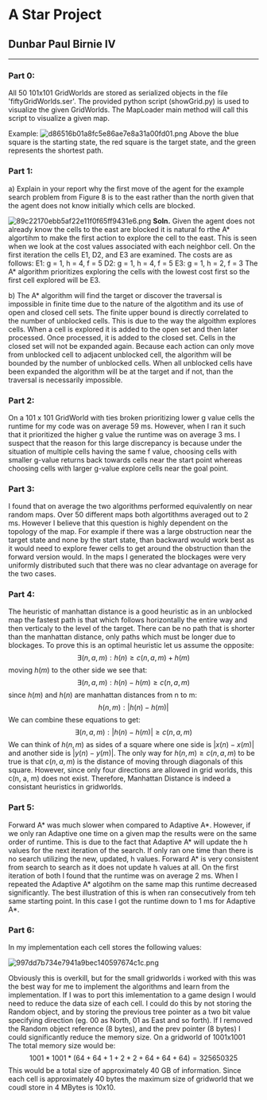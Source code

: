 # A Star Project
## Dunbar Paul Birnie IV
---
### Part 0:
All 50 101x101 GridWorlds are stored as serialized objects in the file 'fiftyGridWorlds.ser'. The provided python script (showGrid.py) is used to visualize the given GridWorlds. The MapLoader main method will call this script to visualize a given map.

Example:
![d86516b01a8fc5e86ae7e8a31a00fd01.png](:/710ceb6d9eea4dbd8f1e2cae0c1d41a2)
Above the blue square is the starting state, the red square is the target state, and the green represents the shortest path.

### Part 1:
a) Explain in your report why the first move of the agent for the example search problem from Figure 8 is to the east rather than the north given that the agent does not know initially which cells are blocked.

![89c22170ebb5af22e11f0f65ff9431e6.png](:/98ff9283c2344d3d98e64334dfa19be5)
**Soln.** Given the agent does not already know the cells to the east are blocked it is natural fo rthe A* algortihm to make the first action to explore the cell to the east. This is seen when we look at the cost values associated with each neighbor cell. On the first iteration the cells E1, D2, and E3 are examined. The costs are as follows:
E1: g = 1, h = 4, f = 5
D2: g = 1, h = 4, f = 5
E3: g = 1, h = 2, f = 3
The A* algorithm prioritizes exploring the cells with the lowest cost first so the first cell explored will be E3. 

b) The A* algorithm will find the target or discover the traversal is impossible in finite time due to the nature of the algotithm and its use of open and closed cell sets. The finite upper bound is directly correlated to the number of unblocked cells. This is due to the way the algoithm explores cells. When a cell is explored it is added to the open set and then later processed. Once processed, it is added to the closed set. Cells in the closed set will not be expanded again. Because each action can only move from unblocked cell to adjacent unblocked cell, the algorithm will be bounded by the number of unblocked cells. When all unblocked cells have been expanded the algorithm will be at the target and if not, than the traversal is necessarily impossible.

### Part 2:
On a 101 x 101 GridWorld with ties broken prioritizing lower g value cells the runtime for my code was on average 59 ms. However, when I ran it such that it prioritized the higher g value the runtime was on average 3 ms. I suspect that the reason for this large discrepancy is because under the situation of multiple cells having the same f value, choosing cells with smaller g-value returns back towards cells near the start point whereas choosing cells with larger g-value explore cells near the goal point.
### Part 3:
I found that on average the two algorithms performed equivalently on near random maps. Over 50 different maps both algortithms averaged out to 2 ms. However I believe that this question is highly dependent on the topology of the map. For example if there was a large obstruction near the target state and none by the start state, than backward would work best as it would need to explore fewer cells to get around the obstruction than the forward version would. In the maps I generated the blockages were very uniformly distributed such that there was no clear advantage on average for the two cases.
### Part 4:
The heuristic of manhattan distance is a good heuristic as in an unblocked map the fastest path is that which follows horizontally the entire way and then verticaly to the level of the target. There can be no path that is shorter than the manhattan distance, only paths which must be longer due to blockages. To prove this is an optimal heuristic let us assume the opposite:
$$
\exists(n, a, m) : h(n) \geq c(n, a, m) + h(m)
$$
moving $h(m)$ to the other side we see that:
$$
\exists(n, a, m) : h(n) - h(m) \geq c(n, a, m)
$$
since $h(m)$ and $h(n)$ are manhattan distances from n to m:
$$
h(n,m) : |h(n) - h(m)|
$$
We can combine these equations to get:
$$
\exists(n, a, m) : |h(n) - h(m)| \geq c(n, a, m)
$$
We can think of $h(n, m)$ as sides of a square where one side is $|x(n)- x(m)|$ and another side is $|y(n) - y(m)|$. The only way for $h(n, m) \geq c(n, a, m)$ to be true is that $c(n, a, m)$ is the distance of moving through diagonals of this square. However, since only four directions are allowed in grid worlds, this c(n, a, m) does not exist. Therefore, Manhattan Distance is indeed a consistant heuristics in gridworlds.
### Part 5:
Forward A* was much slower when compared to Adaptive A*. However, if we only ran Adaptive one time on a given map the results were on the same order of runtime. This is due to the fact that Adaptive A* will update the h values for the next iteration of the search. If only ran one time than there is no search utilizing the new, updated, h values. Forward A* is very consistent from search to search as it does not update h values at all. On the first iteration of both I found that the runtime was on average 2 ms. When I repeated the Adaptive A* algotihm on the same map this runtime decreased significantly. The best illustration of this is when ran consecutively from teh same starting point. In this case I got the runtime down to 1 ms for Adaptive A*. 
### Part 6:
In my implementation each cell stores the following values:

![997dd7b734e7941a9bec140597674c1c.png](:/621c2a430e7c44d080ff12741a6af347)

Obviously this is overkill, but for the small gridworlds i worked with this was the best way for me to implement the algorithms and learn from the implementation. If I was to port this imlementation to a game design I would need to reduce the data size of each cell. I could do this by not storing the Random object, and by storing the previous tree pointer as a two bit value specifying direction (eg. 00 as North, 01 as East and so forth). If I removed the Random object reference (8 bytes), and the prev pointer (8 bytes) I could significantly reduce the memory size. On a gridworld of 1001x1001 The total memory size would be:
$$
1001*1001*(64+64+1+2+2+64+64+64) = 325650325
$$
This would be a total size of approximately 40 GB of information. Since each cell is approximately 40 bytes the maximum size of gridworld that we coudl store in 4 MBytes is 10x10.

